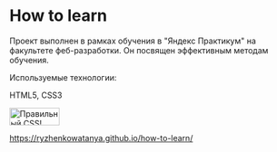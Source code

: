 # How to learn  
Проект выполнен в рамках обучения в "Яндекс Практикум" на факультете феб-разработки. Он посвящен эффективным методам обучения.  

Используемые технологии:

HTML5, CSS3  
<p>
    <a href="http://jigsaw.w3.org/css-validator/check/referer">
        <img style="border:0;width:88px;height:31px"
            src="http://jigsaw.w3.org/css-validator/images/vcss"
            alt="Правильный CSS!" />
    </a>
</p>

https://ryzhenkowatanya.github.io/how-to-learn/
